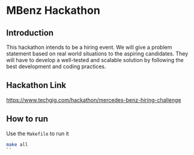 # MBenz Hackathon

## Introduction

This hackathon intends to be a hiring event. We will give a problem statement based on real world situations to the aspiring candidates. They will have to develop a well-tested and scalable solution by following the best development and coding practices.

## Hackathon Link
https://www.techgig.com/hackathon/mercedes-benz-hiring-challenge

## How to run
Use the `Makefile` to run it
```sh
make all
``